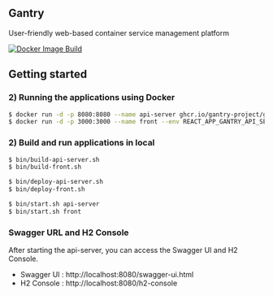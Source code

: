 ## Gantry

User-friendly web-based container service management platform

[![Docker Image Build](https://github.com/gantry-project/gantry-docker/actions/workflows/docker-publish.yml/badge.svg)](https://github.com/gantry-project/gantry-docker/actions/workflows/docker-publish.yml)

## Getting started

### 2) Running the applications using Docker
```bash
$ docker run -d -p 8080:8080 --name api-server ghcr.io/gantry-project/gantry-docker:release api-server
$ docker run -d -p 3000:3000 --name front --env REACT_APP_GANTRY_API_SERVER_HOST=http://api-server:8080 ghcr.io/gantry-project/gantry-docker:release front
```

### 2) Build and run applications in local
```bash
$ bin/build-api-server.sh
$ bin/build-front.sh

$ bin/deploy-api-server.sh
$ bin/deploy-front.sh

$ bin/start.sh api-server
$ bin/start.sh front
```

### Swagger URL and H2 Console

After starting the api-server, you can access the Swagger UI and H2 Console.

- Swagger UI : http://localhost:8080/swagger-ui.html
- H2 Console : http://localhost:8080/h2-console
